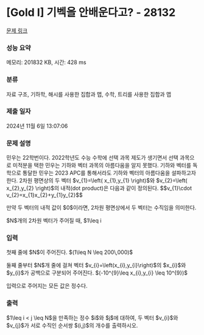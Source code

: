 # [Gold I] 기벡을 안배운다고? - 28132 

[문제 링크](https://www.acmicpc.net/problem/28132) 

### 성능 요약

메모리: 201832 KB, 시간: 428 ms

### 분류

자료 구조, 기하학, 해시를 사용한 집합과 맵, 수학, 트리를 사용한 집합과 맵

### 제출 일자

2024년 11월 6일 13:07:06

### 문제 설명

<p>민우는 22학번이다. 2022학년도 수능 수학에 선택 과목 제도가 생기면서 선택 과목으로 미적분을 택한 민우는 기하와 벡터 과목의 아름다움을 알지 못했다. 기하와 벡터를 독학으로 통달한 민우는 2023 APC를 통해서라도 기하와 벡터의 아름다움을 설파하고자 한다. 2차원 평면상의 두 벡터 $v_{1}=\left( x_{1},y_{1} \right)$와 $v_{2}=\left( x_{2},y_{2} \right)$의 내적(dot product)은 다음과 같이 정의된다. $$v_{1}\cdot v_{2}=x_{1}x_{2}+y_{1}y_{2}$$</p>

<p>만약 두 벡터의 내적 값이 $0$이라면, 2차원 평면상에서 두 벡터는 수직임을 의미한다.</p>

<p>$N$개의 2차원 벡터가 주어질 때, $1\leq i<j\leq N$이면서 두 벡터 $v_{i}$와 $v_{j}$가 수직인 순서쌍 $(i,j)$의 개수를 구하시오.</p>

### 입력 

 <p>첫째 줄에 $N$이 주어진다. $(1\leq N \leq 200\,000)$</p>

<p>둘째 줄부터 $N$개 줄에 걸쳐 벡터 $v_{i}=\left(x_{i},y_{i}\right)$의 $x_{i}$와 $y_{i}$가 공백으로 구분되어 주어진다. $(-10^{9}\leq x_{i},y_{i} \leq 10^{9})$</p>

<p>입력으로 주어지는 모든 값은 정수다.</p>

### 출력 

 <p>$1\leq i < j \leq N$을 만족하는 정수 $i$와 $j$에 대하여, 두 벡터 $v_{i}$와 $v_{j}$가 서로 수직인 순서쌍 $(i,j)$의 개수를 출력하시오.</p>

